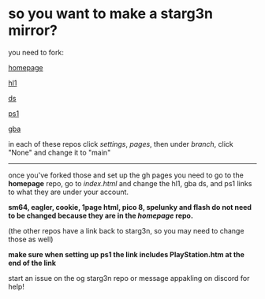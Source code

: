 # so you want to make a starg3n mirror?

you need to fork:

[homepage](https://github.com/starg3n/starg3n.github.io)

[hl1](https://github.com/starg3n/hl1)

[ds](https://github.com/starg3n/ds)

[ps1](https://github.com/starg3n/ps1)

[gba](https://github.com/starg3n/gba)

in each of these repos click _settings_, _pages_, then under _branch_, click "None" and change it to "main"

---

once you've forked those and set up the gh pages you need to go to the **homepage** repo, go to _index.html_ and change the hl1, gba ds, and ps1 links to what they are under your account. 

**sm64, eagler, cookie, 1page html, pico 8, spelunky and flash do not need to be changed because they are in the *homepage* repo.**

(the other repos have a link back to starg3n, so you may need to change those as well)

**make sure when setting up ps1 the link includes PlayStation.htm at the end of the link**

start an issue on the og starg3n repo or message appakling on discord for help!

